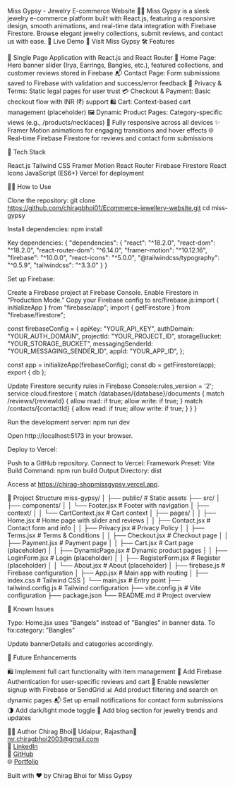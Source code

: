 Miss Gypsy - Jewelry E-commerce Website
👩‍💼 Miss Gypsy is a sleek jewelry e-commerce platform built with React.js, featuring a responsive design, smooth animations, and real-time data integration with Firebase Firestore. Browse elegant jewelry collections, submit reviews, and contact us with ease.
🚀 Live Demo
🔗 Visit Miss Gypsy
🛠️ Features

📄 Single Page Application with React.js and React Router
🛒 Home Page: Hero banner slider (Irya, Earrings, Bangles, etc.), featured collections, and customer reviews stored in Firebase
📬 Contact Page: Form submissions saved to Firebase with validation and success/error feedback
📜 Privacy & Terms: Static legal pages for user trust
💳 Checkout & Payment: Basic checkout flow with INR (₹) support
🛍️ Cart: Context-based cart management (placeholder)
🖼️ Dynamic Product Pages: Category-specific views (e.g., /products/necklaces)
📱 Fully responsive across all devices
✨ Framer Motion animations for engaging transitions and hover effects
🌐 Real-time Firebase Firestore for reviews and contact form submissions

🧰 Tech Stack

React.js
Tailwind CSS
Framer Motion
React Router
Firebase Firestore
React Icons
JavaScript (ES6+)
Vercel for deployment

🧑‍💻 How to Use

Clone the repository:
git clone https://github.com/chiragbhoi01/Ecommerce-jewellery-website.git
cd miss-gypsy


Install dependencies:
npm install

Key dependencies:
{
  "dependencies": {
    "react": "^18.2.0",
    "react-dom": "^18.2.0",
    "react-router-dom": "^6.14.0",
    "framer-motion": "^10.12.16",
    "firebase": "^10.0.0",
    "react-icons": "^5.0.0",
    "@tailwindcss/typography": "^0.5.9",
    "tailwindcss": "^3.3.0"
  }
}


Set up Firebase:

Create a Firebase project at Firebase Console.
Enable Firestore in “Production Mode.”
Copy your Firebase config to src/firebase.js:import { initializeApp } from "firebase/app";
import { getFirestore } from "firebase/firestore";

const firebaseConfig = {
  apiKey: "YOUR_API_KEY",
  authDomain: "YOUR_AUTH_DOMAIN",
  projectId: "YOUR_PROJECT_ID",
  storageBucket: "YOUR_STORAGE_BUCKET",
  messagingSenderId: "YOUR_MESSAGING_SENDER_ID",
  appId: "YOUR_APP_ID",
};

const app = initializeApp(firebaseConfig);
const db = getFirestore(app);
export { db };


Update Firestore security rules in Firebase Console:rules_version = '2';
service cloud.firestore {
  match /databases/{database}/documents {
    match /reviews/{reviewId} {
      allow read: if true;
      allow write: if true;
    }
    match /contacts/{contactId} {
      allow read: if true;
      allow write: if true;
    }
  }
}




Run the development server:
npm run dev

Open http://localhost:5173 in your browser.

Deploy to Vercel:

Push to a GitHub repository.
Connect to Vercel:
Framework Preset: Vite
Build Command: npm run build
Output Directory: dist


Access at https://chirag-shopmissgypsy.vercel.app.



📁 Project Structure
miss-gypsy/
│
├── public/                # Static assets
├── src/
│   ├── components/
│   │   └── Footer.jsx     # Footer with navigation
│   ├── context/
│   │   └── CartContext.jsx # Cart context
│   ├── pages/
│   │   ├── Home.jsx       # Home page with slider and reviews
│   │   ├── Contact.jsx    # Contact form and info
│   │   ├── Privacy.jsx    # Privacy Policy
│   │   ├── Terms.jsx      # Terms & Conditions
│   │   ├── Checkout.jsx   # Checkout page
│   │   ├── Payment.jsx    # Payment page
│   │   ├── Cart.jsx       # Cart page (placeholder)
│   │   ├── DynamicPage.jsx # Dynamic product pages
│   │   ├── LoginForm.jsx  # Login (placeholder)
│   │   ├── RegisterForm.jsx # Register (placeholder)
│   │   └── About.jsx      # About (placeholder)
│   ├── firebase.js        # Firebase configuration
│   ├── App.jsx            # Main app with routing
│   ├── index.css          # Tailwind CSS
│   └── main.jsx           # Entry point
├── tailwind.config.js     # Tailwind configuration
├── vite.config.js         # Vite configuration
├── package.json
└── README.md              # Project overview

📌 Known Issues

Typo: Home.jsx uses "Bangels" instead of "Bangles" in banner data. To fix:category: "Bangles"

Update bannerDetails and categories accordingly.

📌 Future Enhancements

🛍️ Implement full cart functionality with item management
🔐 Add Firebase Authentication for user-specific reviews and cart
📧 Enable newsletter signup with Firebase or SendGrid
📊 Add product filtering and search on dynamic pages
📬 Set up email notifications for contact form submissions
🌗 Add dark/light mode toggle
📝 Add blog section for jewelry trends and updates

🙋‍♂️ Author
Chirag Bhoi📍 Udaipur, Rajasthan📧 [mr.chiragbhoi2003@gmail.com](mailto:mr.chiragbhoi2003@gmail.com)  
🔗 [LinkedIn](https://www.linkedin.com/in/chiragbhoi01)  
🔗 [GitHub](https://github.com/chiragbhoi01)  
🌐 [Portfolio](https://chiragbhoimarshal.netlify.app/)

Built with ❤️ by Chirag Bhoi for Miss Gypsy